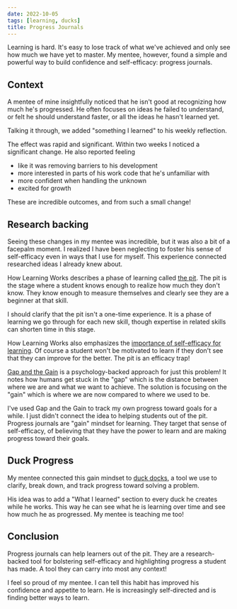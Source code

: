 ```yaml
---
date: 2022-10-05
tags: [learning, ducks]
title: Progress Journals
---
```

<!-- TODO: Get OK from jack before posting -->

Learning is hard. It's easy to lose track of what we've achieved and only see how much we have yet to master. My mentee, however, found a simple and powerful way to build confidence and self-efficacy: progress journals.
<!--more-->

## Context

A mentee of mine insightfully noticed that he isn't good at recognizing how much he's progressed. He often focuses on ideas he failed to understand, or felt he should understand faster, or all the ideas he hasn't learned yet.

Talking it through, we added "something I learned" to his weekly reflection.

The effect was rapid and significant. Within two weeks I noticed a significant change. He also reported feeling 
- like it was removing barriers to his development
- more interested in parts of his work code that he's unfamiliar with
- more confident when handling the unknown
- excited for growth

These are incredible outcomes, and from such a small change!

## Research backing

Seeing these changes in my mentee was incredible, but it was also a bit of a facepalm moment. I realized I have been neglecting to foster his sense of self-efficacy even in ways that I use for myself. This experience connected researched ideas I already knew about.

How Learning Works describes a phase of learning called [the pit](https://spencerfarley.com/2021/02/12/1-knowledge-types-and-mastery/#our-part). The pit is the stage where a student knows enough to realize how much they don't know. They know enough to measure themselves and clearly see they are a beginner at that skill. 

I should clarify that the pit isn't a one-time experience. It is a phase of learning we go through for each new skill, though expertise in related skills can shorten time in this stage.

How Learning Works also emphasizes the [importance of self-efficacy for learning](https://spencerfarley.com/2021/02/12/5-motivation-and-goals/). Of course a student won't be motivated to learn if they don't see that they can improve for the better. The pit is an efficacy trap!

[Gap and the Gain](https://gapandgainbook.com/) is a psychology-backed approach for just this problem! It notes how humans get stuck in the "gap" which is the distance between where we are and what we want to achieve. The solution is focusing on the "gain" which is where we are now compared to where we used to be. 

I've used Gap and the Gain to track my own progress toward goals for a while. I just didn't connect the idea to helping students out of the pit. Progress journals are "gain" mindset for learning. They target that sense of self-efficacy, of believing that they have the power to learn and are making progress toward their goals.

## Duck Progress

My mentee connected this gain mindset to [duck docks](../posts/Whats-Your-Duck-V2/2022-06-16-3-Ducks.md), a tool we use to clarify, break down, and track progress toward solving a problem.

His idea was to add a "What I learned" section to every duck he creates while he works. This way he can see what he is learning over time and see how much he as progressed.
My mentee is teaching me too!


## Conclusion

Progress journals can help learners out of the pit. They are a research-backed tool for bolstering self-efficacy and highlighting progress a student has made. A tool they can carry into most any context!

I feel so proud of my mentee. I can tell this habit has improved his confidence and appetite to learn. He is increasingly self-directed and is finding better ways to learn.

<!-- Q: Explicitly call out that I'm excited to have a tool for helping students out of the pit? -->
<!-- gap and the gain is Better Wrong Than Vague or a checklist of self-efficacy and positivity -->
